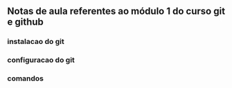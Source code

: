 ## Notas de aula referentes ao módulo 1 do curso git e github 

### instalacao do git

### configuracao do git



### comandos